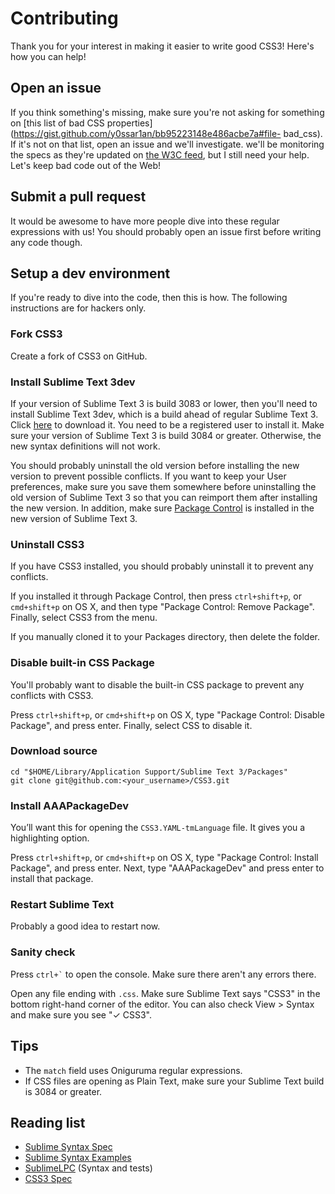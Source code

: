 # Contributing

Thank you for your interest in making it easier to write good CSS3! Here's how
you can help!

## Open an issue

If you think something's missing, make sure you're not asking for something on
[this list of bad CSS
properties](https://gist.github.com/y0ssar1an/bb95223148e486acbe7a#file-
bad_css). If it's not on that list, open an issue and we'll investigate. we'll
be monitoring the specs as they're updated on [the W3C
feed](http://www.w3.org/Style/CSS/current-work.en.html), but I still need your
help. Let's keep bad code out of the Web!

## Submit a pull request

It would be awesome to have more people dive into these regular expressions with
us! You should probably open an issue first before writing any code though.

## Setup a dev environment

If you're ready to dive into the code, then this is how. The following
instructions are for hackers only.

### Fork CSS3

Create a fork of CSS3 on GitHub.

### Install Sublime Text 3dev

If your version of Sublime Text 3 is build 3083 or lower, then you'll need to
install Sublime Text 3dev, which is a build ahead of regular Sublime Text 3.
Click [here](http://www.sublimetext.com/3dev) to download it. You need to be a
registered user to install it. Make sure your version of Sublime Text 3 is build
3084 or greater. Otherwise, the new syntax definitions will not work.

You should probably uninstall the old version before installing the new version
to prevent possible conflicts. If you want to keep your User preferences, make
sure you save them somewhere before uninstalling the old version of Sublime Text
3 so that you can reimport them after installing the new version. In addition,
make sure [Package Control]((https://packagecontrol.io/installation)) is
installed in the new version of Sublime Text 3.

### Uninstall CSS3

If you have CSS3 installed, you should probably uninstall it to prevent any
conflicts.

If you installed it through Package Control, then press `ctrl+shift+p`, or
`cmd+shift+p` on OS X, and then type "Package Control: Remove Package". Finally,
select CSS3 from the menu.

If you manually cloned it to your Packages directory, then delete the folder.

### Disable built-in CSS Package

You'll probably want to disable the built-in CSS package to prevent any
conflicts with CSS3.

Press `ctrl+shift+p`, or `cmd+shift+p` on OS X, type "Package Control:
Disable Package", and press enter. Finally, select CSS to disable it.

### Download source

```
cd "$HOME/Library/Application Support/Sublime Text 3/Packages"
git clone git@github.com:<your_username>/CSS3.git
```

### Install AAAPackageDev

You’ll want this for opening the `CSS3.YAML-tmLanguage` file. It gives you a
highlighting option.

Press `ctrl+shift+p`, or `cmd+shift+p` on OS X, type "Package Control: Install
Package", and press enter. Next, type "AAAPackageDev" and press enter to install
that package.

### Restart Sublime Text

Probably a good idea to restart now.

### Sanity check

Press `` ctrl+` `` to open the console. Make sure there aren't any errors there.

Open any file ending with `.css`. Make sure Sublime Text says "CSS3" in the
bottom right-hand corner of the editor. You can also check View > Syntax and
make sure you see "✓ CSS3".

## Tips

* The `match` field uses Oniguruma regular expressions.
* If CSS files are opening as Plain Text, make sure your Sublime Text build is
3084 or greater.

## Reading list

* [Sublime Syntax Spec](http://www.sublimetext.com/docs/3/syntax.html)
* [Sublime Syntax Examples](https://github.com/sublimehq/Packages)
* [SublimeLPC](https://github.com/abathur/SublimeLPC) (Syntax and tests)
* [CSS3 Spec](http://www.w3.org/Style/CSS/current-work.en.html)
